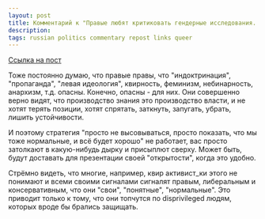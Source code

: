 ```yaml
---
layout: post
title: Комментарий к "Правые любят критиковать гендерные исследования..." Владимира Шалларя
description: 
tags: russian politics commentary repost links queer
---
```


[Ссылка на пост](https://t.me/libertarian_theology/1996)

Тоже постоянно думаю, что правые правы, что "индоктринация", "пропаганда", "левая идеология", квирность, феминизм, небинарность, анархизм, т.д. опасны. Конечно, опасны - для них. Они совершенно верно видят, что производство знания это производство власти, и не хотят терять позиции, хотят спрятать, заткнуть, запугать, убрать, лишить устойчивости.

И поэтому стратегия "просто не высовываться, просто показать, что мы тоже нормальные, и всё будет хорошо" не работает, вас просто затолкают в какую-нибудь дырку и присыплют сверху. Может быть, будут доставать для презентации своей "открытости", когда это удобно.

Стрёмно видеть, что многие, например, квир активист_ки этого не понимают и всеми своими сигналами сигналят правым, либеральным и консервативным, что они "свои", "понятные", "нормальные". Это приводит только к тому, что они топчутся по disprivileged людям, которых вроде бы брались защищать.
